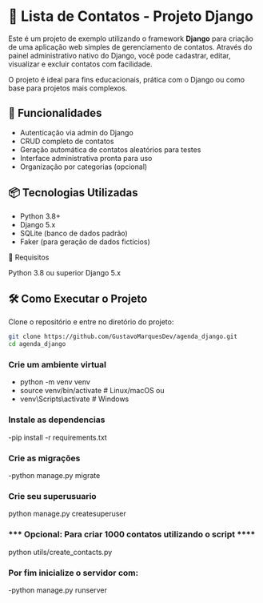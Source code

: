 # 📇 Lista de Contatos - Projeto Django

Este é um projeto de exemplo utilizando o framework **Django** para criação de uma aplicação web simples de gerenciamento de contatos. Através do painel administrativo nativo do Django, você pode cadastrar, editar, visualizar e excluir contatos com facilidade.

O projeto é ideal para fins educacionais, prática com o Django ou como base para projetos mais complexos.

## 🚀 Funcionalidades

- Autenticação via admin do Django  
- CRUD completo de contatos  
- Geração automática de contatos aleatórios para testes  
- Interface administrativa pronta para uso  
- Organização por categorias (opcional)

## 📦 Tecnologias Utilizadas

- Python 3.8+  
- Django 5.x  
- SQLite (banco de dados padrão)  
- Faker (para geração de dados fictícios)

📌 Requisitos

Python 3.8 ou superior
Django 5.x

## 🛠️ Como Executar o Projeto

Clone o repositório e entre no diretório do projeto:

```bash
git clone https://github.com/GustavoMarquesDev/agenda_django.git
cd agenda_django
```
### Crie um ambiente virtual 

- python -m venv venv
- source venv/bin/activate  # Linux/macOS ou
- venv\Scripts\activate  # Windows

### Instale as dependencias
-pip install -r requirements.txt

### Crie as migrações
-python manage.py migrate

### Crie seu superusuario
python manage.py createsuperuser

### *** Opcional: Para criar 1000 contatos utilizando o script ****
python utils/create_contacts.py

### Por fim inicialize o servidor com:
-python manage.py runserver




